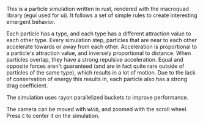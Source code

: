 This is a particle simulation written in rust, rendered with the macroquad library (egui used for ui). It follows a set of simple rules to create interesting emergent behavior. 
  
Each particle has a type, and each type has a different attraction value to each other type. Every simulation step, particles that are near to each other accelerate towards or away from each other. Acceleration is proportional to a particle's attraction value, and inversely proportional to distance. When particles overlap, they have a strong repulsive acceleration. Equal and opposite forces aren't guaranteed (and are in fact quite rare outside of particles of the same type), which results in a lot of motion. Due to the lack of conservation of energy this results in, each particle also has a strong drag coefficient. 

The simulation uses rayon parallelized buckets to improve performance. 

The camera can be moved with `WASD`, and zoomed with the scroll wheel. Press `C` to center it on the simulation. 
